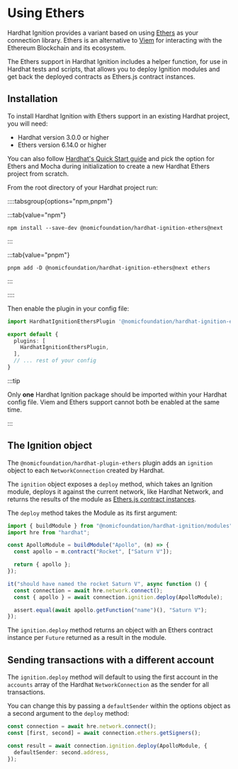 # Using Ethers

Hardhat Ignition provides a variant based on using [Ethers](https://docs.ethers.org) as your connection library. Ethers is an alternative to [Viem](https://viem.sh) for interacting with the Ethereum Blockchain and its ecosystem.

The Ethers support in Hardhat Ignition includes a helper function, for use in Hardhat tests and scripts, that allows you to deploy Ignition modules and get back the deployed contracts as Ethers.js contract instances.

## Installation

To install Hardhat Ignition with Ethers support in an existing Hardhat project, you will need:

- Hardhat version 3.0.0 or higher
- Ethers version 6.14.0 or higher

You can also follow [Hardhat's Quick Start guide](../../../docs/getting-started/index.md) and pick the option for Ethers and Mocha during initialization to create a new Hardhat Ethers project from scratch.

From the root directory of your Hardhat project run:

::::tabsgroup{options="npm,pnpm"}

:::tab{value="npm"}

```shell
npm install --save-dev @nomicfoundation/hardhat-ignition-ethers@next
```

:::

:::tab{value="pnpm"}

```shell
pnpm add -D @nomicfoundation/hardhat-ignition-ethers@next ethers
```

:::

::::

Then enable the plugin in your config file:

```typescript
import HardhatIgnitionEthersPlugin '@nomicfoundation/hardhat-ignition-ethers'

export default {
  plugins: [
    HardhatIgnitionEthersPlugin,
  ],
  // ... rest of your config
}
```

:::tip

Only **one** Hardhat Ignition package should be imported within your Hardhat config file. Viem and Ethers support cannot both be enabled at the same time.

:::

## The Ignition object

The `@nomicfoundation/hardhat-plugin-ethers` plugin adds an `ignition` object to each `NetworkConnection` created by Hardhat.

The `ignition` object exposes a `deploy` method, which takes an Ignition module, deploys it against the current network, like Hardhat Network, and returns the results of the module as [Ethers.js contract instances](https://docs.ethers.org/v6/api/contract/).

The `deploy` method takes the Module as its first argument:

```typescript
import { buildModule } from "@nomicfoundation/hardhat-ignition/modules";
import hre from "hardhat";

const ApolloModule = buildModule("Apollo", (m) => {
  const apollo = m.contract("Rocket", ["Saturn V"]);

  return { apollo };
});

it("should have named the rocket Saturn V", async function () {
  const connection = await hre.network.connect();
  const { apollo } = await connection.ignition.deploy(ApolloModule);

  assert.equal(await apollo.getFunction("name")(), "Saturn V");
});
```

The `ignition.deploy` method returns an object with an Ethers contract instance per `Future` returned as a result in the module.

## Sending transactions with a different account

The `ignition.deploy` method will default to using the first account in the `accounts` array of the Hardhat `NetworkConnection` as the sender for all transactions.

You can change this by passing a `defaultSender` within the options object as a second argument to the `deploy` method:

```typescript
const connection = await hre.network.connect();
const [first, second] = await connection.ethers.getSigners();

const result = await connection.ignition.deploy(ApolloModule, {
  defaultSender: second.address,
});
```
